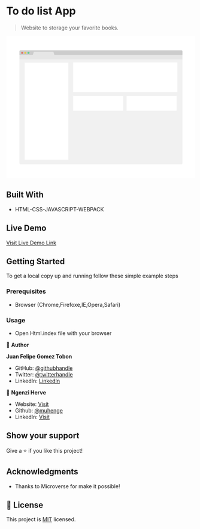 # To do list App

> Website to storage your favorite books.

![screenshot](./app_screenshot.png)


## Built With

- HTML-CSS-JAVASCRIPT-WEBPACK

## Live Demo

[Visit Live Demo Link](https://felipeg005.github.io/To-Do-List-ES6/)


## Getting Started

To get a local copy up and running follow these simple example steps

### Prerequisites

- Browser (Chrome,Firefoxe,IE,Opera,Safari)

### Usage

- Open Html.index file with your browser


👤 **Author**

**Juan Felipe Gomez Tobon**

- GitHub: [@githubhandle](https://github.com/Felipeg005/)
- Twitter: [@twitterhandle](https://twitter.com/JuanFGT05)
- LinkedIn: [LinkedIn](https://www.linkedin.com/in/juan-felipe-gomez-tobon/)

👤 **Ngenzi Herve**

- Website: [Visit](https://ngenziherve.me)
- Github: [@muhenge](https://github.com/muhenge)
- LinkedIn: [Visit](https://www.linkedin.com/in/mugunga-herve-a62a0ab9/)

## Show your support

Give a ⭐️ if you like this project!

## Acknowledgments

- Thanks to Microverse for make it possible!

## 📝 License

This project is [MIT](./MIT.md) licensed.
